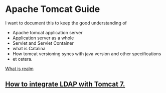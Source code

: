 # Apache Tomcat Guide

I want to document this to keep the good understanding of 

- Apache tomcat application server
- Application server as a whole
- Servlet and Servlet Container
- what is Catalina
- How tomcat versioning syncs with java version and other specifications
- et cetera.

[What is realm](https://github.com/bhochhi/apache-tomcat-guide/wiki/w)

[How to integrate LDAP with Tomcat 7.](https://github.com/bhochhi/apache-tomcat-guide/wiki/How-to-integrate-LDAP-with-Tomcat%3F)
--





